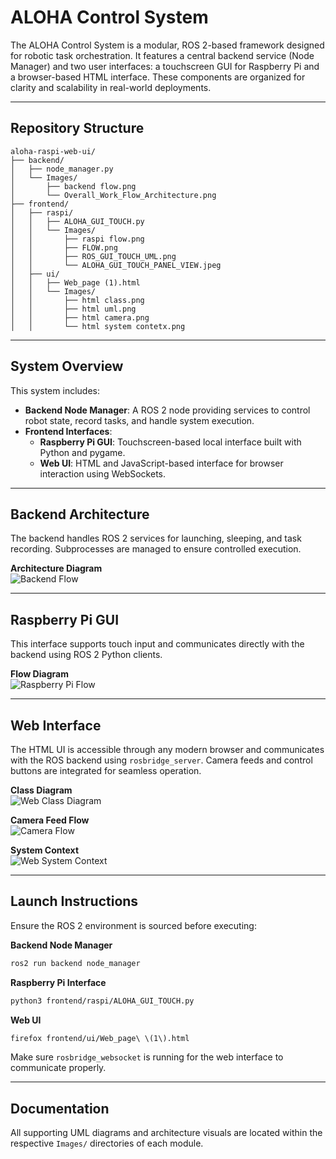 # ALOHA Control System

The ALOHA Control System is a modular, ROS 2-based framework designed for robotic task orchestration. It features a central backend service (Node Manager) and two user interfaces: a touchscreen GUI for Raspberry Pi and a browser-based HTML interface. These components are organized for clarity and scalability in real-world deployments.

---

## Repository Structure

```
aloha-raspi-web-ui/
├── backend/
│   ├── node_manager.py
│   └── Images/
│       ├── backend flow.png
│       └── Overall_Work_Flow_Architecture.png
├── frontend/
│   ├── raspi/
│   │   ├── ALOHA_GUI_TOUCH.py
│   │   └── Images/
│   │       ├── raspi flow.png
│   │       ├── FLOW.png
│   │       ├── ROS_GUI_TOUCH_UML.png
│   │       └── ALOHA_GUI_TOUCH_PANEL_VIEW.jpeg
│   ├── ui/
│   │   ├── Web_page (1).html
│   │   └── Images/
│   │       ├── html class.png
│   │       ├── html uml.png
│   │       ├── html camera.png
│   │       └── html system contetx.png
```

---

## System Overview

This system includes:

- **Backend Node Manager**: A ROS 2 node providing services to control robot state, record tasks, and handle system execution.
- **Frontend Interfaces**:
  - **Raspberry Pi GUI**: Touchscreen-based local interface built with Python and pygame.
  - **Web UI**: HTML and JavaScript-based interface for browser interaction using WebSockets.

---

## Backend Architecture

The backend handles ROS 2 services for launching, sleeping, and task recording. Subprocesses are managed to ensure controlled execution.

**Architecture Diagram**  
![Backend Flow](backend/Images/backend%20flow.png)

---

## Raspberry Pi GUI

This interface supports touch input and communicates directly with the backend using ROS 2 Python clients.

**Flow Diagram**  
![Raspberry Pi Flow](frontend/raspi/Images/raspi%20flow.png)

---

## Web Interface

The HTML UI is accessible through any modern browser and communicates with the ROS backend using `rosbridge_server`. Camera feeds and control buttons are integrated for seamless operation.

**Class Diagram**  
![Web Class Diagram](frontend/ui/Images/html%20class.png)

**Camera Feed Flow**  
![Camera Flow](frontend/ui/Images/html%20camera.png)

**System Context**  
![Web System Context](frontend/ui/Images/html%20system%20contetx.png)

---

## Launch Instructions

Ensure the ROS 2 environment is sourced before executing:

**Backend Node Manager**
```bash
ros2 run backend node_manager
```

**Raspberry Pi Interface**
```bash
python3 frontend/raspi/ALOHA_GUI_TOUCH.py
```

**Web UI**
```bash
firefox frontend/ui/Web_page\ \(1\).html
```

Make sure `rosbridge_websocket` is running for the web interface to communicate properly.

---

## Documentation

All supporting UML diagrams and architecture visuals are located within the respective `Images/` directories of each module.
